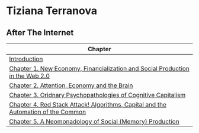# Tiziana Terranova

## After The Internet

|Chapter|
|-------|
|[Introduction](After_The_Internet/1.md)|
|[Chapter 1. New Economy, Financialization and Social Production in the Web 2.0](After_The_Internet/2.md)|
|[Chapter 2. Attention, Economy and the Brain](After_The_Internet/3.md)|
|[Chapter 3. Oridnary Psychopathologies of Cognitive Capitalism](After_The_Internet/4.md)|
|[Chapter 4. Red Stack Attack! Algorithms, Capital and the Automation of the Common](After_The_Internet/5.md)|
|[Chapter 5. A Neomonadology of Social (Memory) Production](After_The_Internet/6.md)|